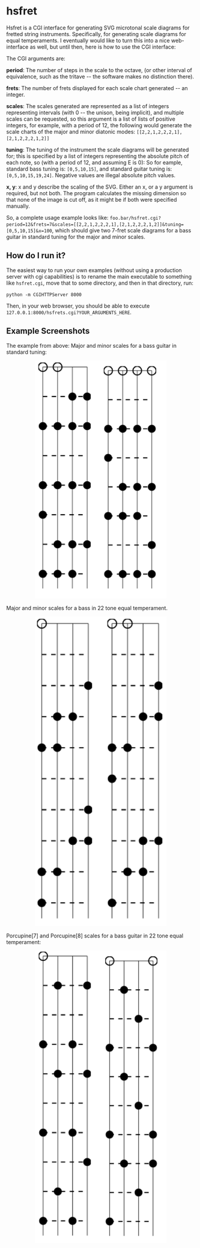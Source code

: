 # hsfret
Hsfret is a CGI interface for generating SVG microtonal scale diagrams for fretted string instruments. Specifically, for generating scale diagrams for equal temperaments. I eventually would like to turn this into a nice web-interface as well, but until then, here is how to use the CGI interface:

The CGI arguments are:

**period**: The number of steps in the scale to the octave, (or other interval of equivalence, such as the tritave -- the software makes no distinction there).

**frets**: The number of frets displayed for each scale chart generated -- an integer. 

**scales**: The scales generated are represented as a list of integers representing intervals (with 0 -- the unison, being implicit), and multiple scales can be requested, so this argument is a list of lists of positive integers, for example, with a period of 12, the following would generate the scale charts of the major and minor diatonic modes: `[[2,2,1,2,2,2,1],[2,1,2,2,2,1,2]]`

**tuning**: The tuning of the instrument the scale diagrams will be generated for; this is specified by a list of integers representing the absolute pitch of each note, so (with a period of 12, and assuming E is 0): So for eample, standard bass tuning is: `[0,5,10,15]`, and standard guitar tuning is: `[0,5,10,15,19,24]`. Negative values are illegal absolute pitch values.

**x, y**: x and y describe the scaling of the SVG. Either an x, or a y argument is required, but not both. The program calculates the missing dimension so that none of the image is cut off, as it might be if both were specified manually.

So, a complete usage example looks like: `foo.bar/hsfret.cgi?period=12&frets=7&scales=[[2,2,1,2,2,2,1],[2,1,2,2,2,1,2]]&tuning=[0,5,10,15]&x=100`, which should give two 7-fret scale diagrams for a bass guitar in standard tuning for the major and minor scales.

How do I run it?
----------------

The easiest way to run your own examples (without using a production server with cgi capabilities) is to rename the main executable to something like `hsfret.cgi`, move that to some directory, and then in that directory, run:

    python -m CGIHTTPServer 8000

Then, in your web browser, you should be able to execute `127.0.0.1:8000/hsfrets.cgi?YOUR_ARGUMENTS_HERE`.

Example Screenshots
-------------------

The example from above: Major and minor scales for a bass guitar in standard tuning:

<p align="center"><img src="hsfret_screenshot.png" width=350></p>

Major and minor scales for a bass in 22 tone equal temperament.

<p align="center"><img src="hsfret_screenshot2.png" width=350></p>

Porcupine[7] and Porcupine[8] scales for a bass guitar in 22 tone equal temperament:

<p align="center"><img src="hsfret_screenshot3.png" width=350></p>
